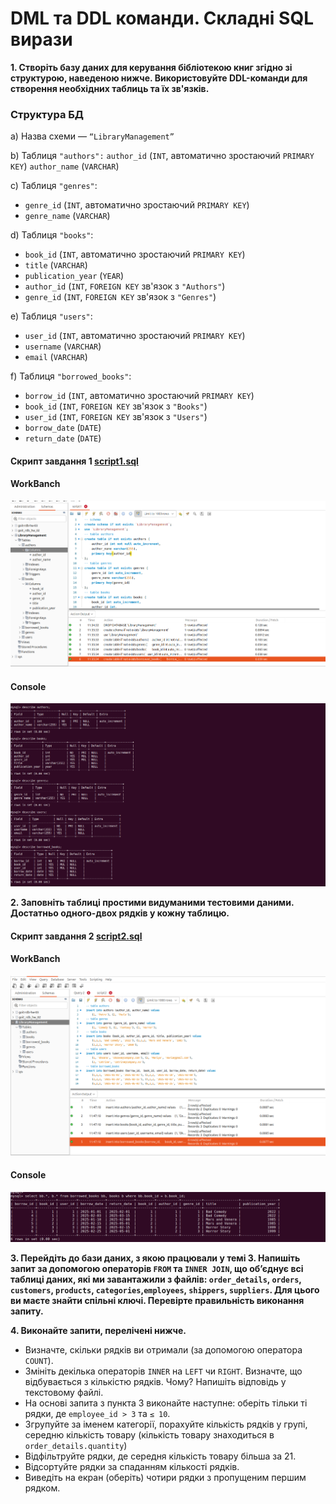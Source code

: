 # DML та DDL команди. Складні SQL вирази

**1. Створіть базу даних для керування бібліотекою книг згідно зі структурою, наведеною нижче. Використовуйте DDL-команди для створення необхідних таблиць та їх зв'язків.**

### Структура БД

a) Назва схеми — `“LibraryManagement”`

b) Таблиця `"authors":`
`author_id` (`INT`, автоматично зростаючий `PRIMARY KEY`)
`author_name` (`VARCHAR`)

c) Таблиця `"genres"`:

- `genre_id` (`INT`, автоматично зростаючий `PRIMARY KEY`)
- `genre_name` (`VARCHAR`)

d) Таблиця `"books"`:

- `book_id` (`INT`, автоматично зростаючий `PRIMARY KEY`)
- `title` (`VARCHAR`)
- `publication_year` (`YEAR`)
- `author_id` (`INT`, `FOREIGN KEY` зв'язок з `"Authors"`)
- `genre_id` (`INT`, `FOREIGN KEY` зв'язок з `"Genres"`)

e) Таблиця `"users"`:

- `user_id` (`INT`, автоматично зростаючий `PRIMARY KEY`)
- `username` (`VARCHAR`)
- `email` (`VARCHAR`)

f) Таблиця `"borrowed_books"`:

- `borrow_id` (`INT`, автоматично зростаючий `PRIMARY KEY`)
- `book_id` (`INT`, `FOREIGN KEY` зв'язок з `"Books"`)
- `user_id` (`INT`, `FOREIGN KEY` зв'язок з `"Users"`)
- `borrow_date` (`DATE`)
- `return_date` (`DATE`)

#### Скрипт завдання 1 [script1.sql](./script.sql)

#### WorkBanch

![task1](./imgs/task1.png)

#### Console

![task1-2](./imgs/task1-2.png)

**2. Заповніть таблиці простими видуманими тестовими даними. Достатньо одного-двох рядків у кожну таблицю.**

#### Скрипт завдання 2 [script2.sql](./script.sql)

#### WorkBanch

![task2](./imgs/task2.png)

#### Console

![task2-1](./imgs/task2-1.png)

**3. Перейдіть до бази даних, з якою працювали у темі 3. Напишіть запит за допомогою операторів `FROM` та `INNER JOIN`, що об’єднує всі таблиці даних, які ми завантажили з файлів: `order_details`, `orders`, `customers`, `products`, `categories`,`employees`, `shippers`, `suppliers`. Для цього ви маєте знайти спільні ключі. Перевірте правильність виконання запиту.**

**4. Виконайте запити, перелічені нижче.**

- Визначте, скільки рядків ви отримали (за допомогою оператора `COUNT`).
- Змініть декілька операторів `INNER` на `LEFT` чи `RIGHT`. Визначте, що відбувається з кількістю рядків. Чому? Напишіть відповідь у текстовому файлі.
- На основі запита з пункта 3 виконайте наступне: оберіть тільки ті рядки, де `employee_id > 3` та `≤ 10`.
- Згрупуйте за іменем категорії, порахуйте кількість рядків у групі, середню кількість товару (кількість товару знаходиться в `order_details.quantity`)
- Відфільтруйте рядки, де середня кількість товару більша за 21.
- Відсортуйте рядки за спаданням кількості рядків.
- Виведіть на екран (оберіть) чотири рядки з пропущеним першим рядком.
